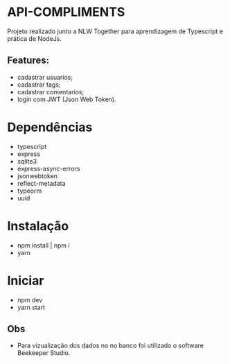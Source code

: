 # API-COMPLIMENTS
Projeto realizado junto a NLW Together para aprendizagem de Typescript e prática de NodeJs.  

 ## Features: 
 - cadastrar usuarios;
 - cadastrar tags;
 - cadastrar comentarios;  
 - login com JWT (Json Web Token). 
 
# Dependências 
  - typescript
  - express
  - sqlite3
  - express-async-errors
  - jsonwebtoken
  - reflect-metadata
  - typeorm
  - uuid
  
# Instalação
  - npm install | npm i
  - yarn 
  
# Iniciar
  - npm dev
  - yarn start
  
## Obs
- Para vizualização dos dados no no banco foi utilizado o software Beekeeper Studio. 

